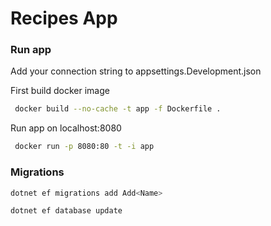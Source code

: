 # Recipes App

### Run app
Add your connection string to appsettings.Development.json

First build docker image
```bash
 docker build --no-cache -t app -f Dockerfile .
```
Run app on localhost:8080
```bash
 docker run -p 8080:80 -t -i app
```

### Migrations
```bash
dotnet ef migrations add Add<Name>
```

```bash
dotnet ef database update
```
